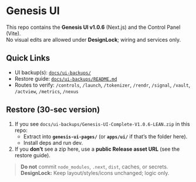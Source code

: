 # Genesis UI

This repo contains the **Genesis UI v1.0.6** (Next.js) and the Control Panel (Vite).  
No visual edits are allowed under **DesignLock**; wiring and services only.

## Quick Links
- UI backup(s): [`docs/ui-backups/`](docs/ui-backups/)
- Restore guide: [`docs/ui-backups/README.md`](docs/ui-backups/README.md)
- Routes to verify: `/controls`, `/launch`, `/tokenizer`, `/rendr`, `/signal`, `/vault`, `/actview`, `/metrics`, `/nexus`

## Restore (30-sec version)
1. If you see `docs/ui-backups/Genesis-UI-Complete-V1.0.6-LEAN.zip` in this repo:
   - Extract into **`genesis-ui-pages/`** (or **`apps/ui/`** if that’s the folder here).
   - Install deps and run dev.  
2. If you **don’t** see a zip here, use a **public Release asset URL** (see the restore guide).

> **Do not** commit `node_modules`, `.next`, `dist`, caches, or secrets.  
> **DesignLock:** Keep layout/styles/icons unchanged; logic only.
